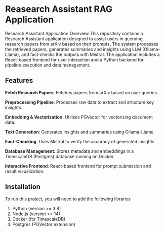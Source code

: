
# Reasearch Assistant RAG Application

Research Assistant Application Overview This repository contains a Research Assistant application designed to assist users in querying research papers from arXiv based on their prompts. The system processes the retrieved papers, generates summaries and insights using LLM (Ollama-Llama), and fact-checks the outputs with Mistral. The application includes a React-based frontend for user interaction and a Python backend for pipeline execution and data management.




## Features

**Fetch Research Papers**: Fetches papers from arXiv based on user queries.

**Preprocessing Pipeline**: Processes raw data to extract and structure key insights.

**Embedding & Vectorization**: Utilizes PGVector for vectorizing document data.

**Text Generation**: Generates insights and summaries using Ollama-Llama.

**Fact-Checking**: Uses Mistral to verify the accuracy of generated insights.

**Database Management**: Stores metadata and embeddings in a TimescaleDB (Postgres) database running on Docker.

**Interactive Frontend**: React-based frontend for prompt submission and result visualization.
## Installation

To run this project, you will need to add the following libraries

1. Python (version >= 3.8)
2. Node.js (version >= 14)
3. Docker (for TimescaleDB)
4. Postgres (PGVector extension)

